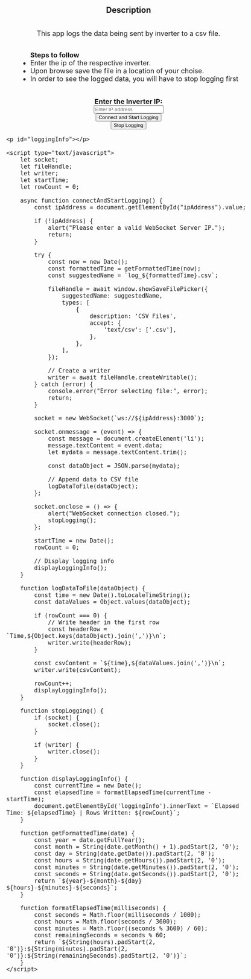 
<html>
<head>
    <meta charset="UTF-8">
    <meta name="viewport" content="width=device-width, initial-scale=1.0">
    <title>WebSocket Data Logging</title>
    <style>
        body, html {
            height: 100%;
            margin: 0;
            display: flex;
            justify-content: center;
            align-items: center;
            flex-direction: column;
            font-size: 18px;
        }
    </style>
</head>
<body>
<h3>Description</h3>
<p>This app logs the data being sent by inverter to a csv file.</p>
<ul>
	<b>Steps to follow</b>
	<li>Enter the ip of the respective inverter. </li>
	<li>Upon browse save the file in a location of your choise.</li>
	<li> In order to see the logged data, you will have to stop logging first</li>

</ul>
<br>
    <label for="ipAddress"><b>Enter the Inverter IP:</b></label>
    <input type="text" id="ipAddress" placeholder="Enter IP address" />
    <button onclick="connectAndStartLogging()">Connect and Start Logging</button>
    <button onclick="stopLogging()">Stop Logging</button>

    <p id="loggingInfo"></p>

    <script type="text/javascript">
        let socket;
        let fileHandle;
        let writer;
        let startTime;
        let rowCount = 0;

        async function connectAndStartLogging() {
            const ipAddress = document.getElementById("ipAddress").value;

            if (!ipAddress) {
                alert("Please enter a valid WebSocket Server IP.");
                return;
            }

            try {
                const now = new Date();
                const formattedTime = getFormattedTime(now);
                const suggestedName = `log_${formattedTime}.csv`;

                fileHandle = await window.showSaveFilePicker({
                    suggestedName: suggestedName,
                    types: [
                        {
                            description: 'CSV Files',
                            accept: {
                                'text/csv': ['.csv'],
                            },
                        },
                    ],
                });

                // Create a writer
                writer = await fileHandle.createWritable();
            } catch (error) {
                console.error("Error selecting file:", error);
                return;
            }

            socket = new WebSocket(`ws://${ipAddress}:3000`);

            socket.onmessage = (event) => {
                const message = document.createElement('li');
                message.textContent = event.data;
                let mydata = message.textContent.trim();

                const dataObject = JSON.parse(mydata);

                // Append data to CSV file
                logDataToFile(dataObject);
            };

            socket.onclose = () => {
                alert("WebSocket connection closed.");
                stopLogging();
            };

            startTime = new Date();
            rowCount = 0;

            // Display logging info
            displayLoggingInfo();
        }

        function logDataToFile(dataObject) {
            const time = new Date().toLocaleTimeString();
            const dataValues = Object.values(dataObject);

            if (rowCount === 0) {
                // Write header in the first row
                const headerRow = `Time,${Object.keys(dataObject).join(',')}\n`;
                writer.write(headerRow);
            }

            const csvContent = `${time},${dataValues.join(',')}\n`;
            writer.write(csvContent);

            rowCount++;
            displayLoggingInfo();
        }

        function stopLogging() {
            if (socket) {
                socket.close();
            }

            if (writer) {
                writer.close();
            }
        }

        function displayLoggingInfo() {
            const currentTime = new Date();
            const elapsedTime = formatElapsedTime(currentTime - startTime);
            document.getElementById('loggingInfo').innerText = `Elapsed Time: ${elapsedTime} | Rows Written: ${rowCount}`;
        }

        function getFormattedTime(date) {
            const year = date.getFullYear();
            const month = String(date.getMonth() + 1).padStart(2, '0');
            const day = String(date.getDate()).padStart(2, '0');
            const hours = String(date.getHours()).padStart(2, '0');
            const minutes = String(date.getMinutes()).padStart(2, '0');
            const seconds = String(date.getSeconds()).padStart(2, '0');
            return `${year}-${month}-${day} ${hours}-${minutes}-${seconds}`;
        }

        function formatElapsedTime(milliseconds) {
            const seconds = Math.floor(milliseconds / 1000);
            const hours = Math.floor(seconds / 3600);
            const minutes = Math.floor((seconds % 3600) / 60);
            const remainingSeconds = seconds % 60;
            return `${String(hours).padStart(2, '0')}:${String(minutes).padStart(2, '0')}:${String(remainingSeconds).padStart(2, '0')}`;
        }
    </script>
</body>
</html>

